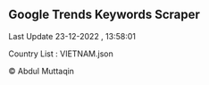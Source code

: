 

## Google Trends Keywords Scraper 
 
Last Update 23-12-2022 , 13:58:01

Country List :
VIETNAM.json



© Abdul Muttaqin 
